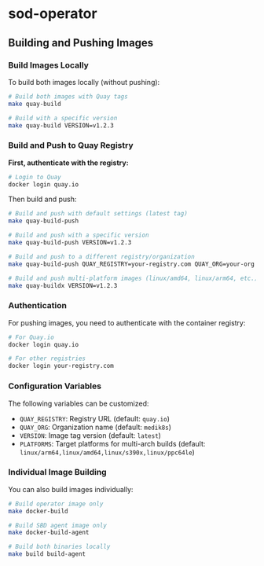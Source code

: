 # sod-operator

## Building and Pushing Images

### Build Images Locally

To build both images locally (without pushing):

```bash
# Build both images with Quay tags
make quay-build

# Build with a specific version
make quay-build VERSION=v1.2.3
```

### Build and Push to Quay Registry

**First, authenticate with the registry:**

```bash
# Login to Quay
docker login quay.io
```

Then build and push:

```bash
# Build and push with default settings (latest tag)
make quay-build-push

# Build and push with a specific version
make quay-build-push VERSION=v1.2.3

# Build and push to a different registry/organization
make quay-build-push QUAY_REGISTRY=your-registry.com QUAY_ORG=your-org VERSION=v1.2.3

# Build and push multi-platform images (linux/amd64, linux/arm64, etc.)
make quay-buildx VERSION=v1.2.3
```

### Authentication

For pushing images, you need to authenticate with the container registry:

```bash
# For Quay.io
docker login quay.io

# For other registries
docker login your-registry.com
```

### Configuration Variables

The following variables can be customized:

- `QUAY_REGISTRY`: Registry URL (default: `quay.io`)
- `QUAY_ORG`: Organization name (default: `medik8s`)
- `VERSION`: Image tag version (default: `latest`)
- `PLATFORMS`: Target platforms for multi-arch builds (default: `linux/arm64,linux/amd64,linux/s390x,linux/ppc64le`)

### Individual Image Building

You can also build images individually:

```bash
# Build operator image only
make docker-build

# Build SBD agent image only
make docker-build-agent

# Build both binaries locally
make build build-agent
```
